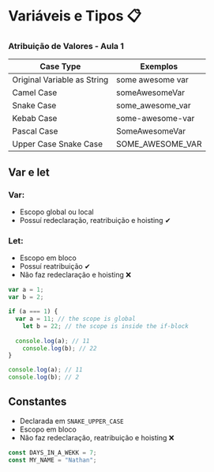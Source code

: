 
# Variáveis e Tipos 📋

### Atribuição de Valores - Aula 1

| Case Type | Exemplos |
| --- | ----------- |
| Original Variable as String | some awesome var |
| Camel Case | someAwesomeVar |
| Snake Case | some_awesome_var |
| Kebab Case | some-awesome-var |
| Pascal Case | SomeAwesomeVar |
| Upper Case Snake Case | SOME_AWESOME_VAR |

##  Var e let

### Var:

- Escopo global ou local
- Possuí redeclaração, reatribuição e hoisting ✔

### Let:

- Escopo em bloco
- Possuí reatribuição ✔
- Não faz redeclaração e hoisting ❌

```js
var a = 1;
var b = 2;

if (a === 1) {
  var a = 11; // the scope is global
	let b = 22; // the scope is inside the if-block
	
  console.log(a); // 11
	console.log(b); // 22
}

console.log(a); // 11
console.log(b); // 2
```

## Constantes

- Declarada em ``SNAKE_UPPER_CASE``
- Escopo em bloco
- Não faz redeclaração, reatribuição e hoisting ❌

```js
const DAYS_IN_A_WEKK = 7;
const MY_NAME = "Nathan";
```
